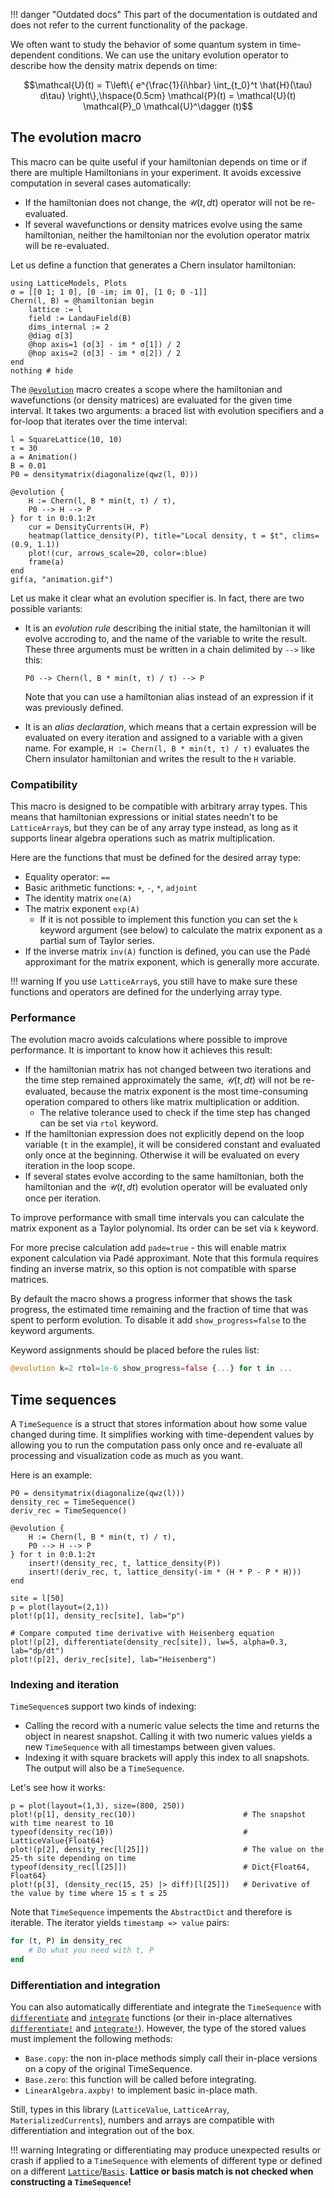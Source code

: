 !!! danger "Outdated docs"
    This part of the documentation is outdated and does not refer to the current functionality of the package.

We often  want to study the behavior of some quantum system in time-dependent conditions. We can use the unitary evolution operator to describe how the density matrix depends on time:

$$\mathcal{U}(t) = T\left\{ e^{\frac{1}{i\hbar} \int_{t_0}^t \hat{H}(\tau) d\tau} \right\},\hspace{0.5cm}
\mathcal{P}(t) = \mathcal{U}(t) \mathcal{P}_0 \mathcal{U}^\dagger (t)$$

## The evolution macro

This macro can be quite useful if your hamiltonian depends on time or if there are multiple Hamiltonians in your experiment.
It avoids excessive computation in several cases automatically:
- If the hamiltonian does not change, the $\mathcal{U}(t, dt)$ operator will not be re-evaluated.
- If several wavefunctions or density matrices evolve using the same hamiltonian, neither the hamiltonian nor the evolution operator matrix will be re-evaluated.

Let us define a function that generates a Chern insulator hamiltonian:

```@example env
using LatticeModels, Plots
σ = [[0 1; 1 0], [0 -im; im 0], [1 0; 0 -1]]
Chern(l, B) = @hamiltonian begin
    lattice := l
    field := LandauField(B)
    dims_internal := 2
    @diag σ[3]
    @hop axis=1 (σ[3] - im * σ[1]) / 2
    @hop axis=2 (σ[3] - im * σ[2]) / 2
end
nothing # hide
```

The [`@evolution`](@ref) macro creates a scope where the hamiltonian and wavefunctions (or density matrices) are evaluated for the given time interval. 
It takes two arguments: a braced list with evolution specifiers and a for-loop that iterates over the time interval:

```@example env
l = SquareLattice(10, 10)
τ = 30
a = Animation()
B = 0.01
P0 = densitymatrix(diagonalize(qwz(l, 0)))

@evolution {
    H := Chern(l, B * min(t, τ) / τ),
    P0 --> H --> P
} for t in 0:0.1:2τ
    cur = DensityCurrents(H, P)
    heatmap(lattice_density(P), title="Local density, t = $t", clims=(0.9, 1.1))
    plot!(cur, arrows_scale=20, color=:blue)
    frame(a)
end
gif(a, "animation.gif")
```

Let us make it clear what an evolution specifier is. In fact, there are two possible variants:

- It is an *evolution rule* describing the initial state, the hamiltonian it will evolve accroding to, and the name of the variable to write the result. These three arguments must be written in a chain delimited by `-->` like this: 
  
  `P0 --> Chern(l, B * min(t, τ) / τ) --> P`

  Note that you can use a hamiltonian alias instead of an expression if it was previously defined.
- It is an *alias declaration*, which means that a certain expression will be evaluated on every iteration and assigned to a variable with a given name. For example, `H := Chern(l, B * min(t, τ) / τ)` evaluates the Chern insulator hamiltonian and writes the result to the `H` variable.

### Compatibility

This macro is designed to be compatible with arbitrary array types. This means that hamiltonian expressions or initial states needn't to be `LatticeArray`s, but they can be of any array type instead, as long as it supports linear algebra operations such as matrix multiplication.

Here are the functions that must be defined for the desired array type:

- Equality operator: `==`
- Basic arithmetic functions: `+`, `-`, `*`, `adjoint`
- The identity matrix `one(A)`
- The matrix exponent `exp(A)`
    - If it is not possible to implement this function you can set the `k` keyword argument (see below) to calculate the matrix exponent as a partial sum of Taylor series.
- If the inverse matrix `inv(A)` function is defined, you can use the Padé approximant for the matrix exponent, which is generally more accurate.

!!! warning
    If you use `LatticeArray`s, you still have to make sure these functions and operators are defined for the underlying array type.

### Performance

The evolution macro avoids calculations where possible to improve performance. It is important to know how it achieves this result:

- If the hamiltonian matrix has not changed between two iterations and the time step remained approximately the same, $\mathcal{U}(t, dt)$ will not be re-evaluated, because the matrix exponent is the most time-consuming operation compared to others like matrix multiplication or addition.
  - The relative tolerance used to check if the time step has changed can be set via `rtol` keyword.
- If the hamiltonian expression does not explicitly depend on the loop variable (`t` in the example), it will be considered constant and evaluated only once at the beginning. Otherwise it will be evaluated on every iteration in the loop scope.
- If several states evolve according to the same hamiltonian, both the hamiltonian and the $\mathcal{U}(t, dt)$ evolution operator will be evaluated only once per iteration.

To improve performance with small time intervals you can calculate the matrix exponent as a Taylor polynomial. Its order can be set via `k` keyword.

For more precise calculation add `pade=true` - this will enable matrix exponent calculation via Padé approximant. Note that this formula requires finding an inverse matrix, so this option is not compatible with sparse matrices.

By default the macro shows a progress informer that shows the task progress, the estimated time remaining and the fraction of time that
was spent to perform evolution. To disable it add `show_progress=false` to the keyword arguments.

Keyword assignments should be placed before the rules list:

```julia
@evolution k=2 rtol=1e-6 show_progress=false {...} for t in ...
```

## Time sequences

A `TimeSequence` is a struct that stores information about how some value changed during time. It simplifies working with time-dependent values by allowing you to run the computation pass only once and re-evaluate all processing and visualization code as much as you want.

Here is an example:

```@example env
P0 = densitymatrix(diagonalize(qwz(l)))
density_rec = TimeSequence()
deriv_rec = TimeSequence()

@evolution {
    H := Chern(l, B * min(t, τ) / τ),
    P0 --> H --> P
} for t in 0:0.1:2τ
    insert!(density_rec, t, lattice_density(P))
    insert!(deriv_rec, t, lattice_density(-im * (H * P - P * H)))
end

site = l[50]
p = plot(layout=(2,1))
plot!(p[1], density_rec[site], lab="p")

# Compare computed time derivative with Heisenberg equation
plot!(p[2], differentiate(density_rec[site]), lw=5, alpha=0.3, lab="dp/dt")
plot!(p[2], deriv_rec[site], lab="Heisenberg")
```

### Indexing and iteration

`TimeSequence`s support two kinds of indexing:

- Calling the record with a numeric value selects the time and returns the object in nearest snapshot. 
  Calling it with two numeric values yields a new `TimeSequence` with all timestamps between given values.
- Indexing it with square brackets will apply this index to all snapshots. The output will also be a `TimeSequence`.

Let's see how it works:

```@example env
p = plot(layout=(1,3), size=(800, 250))
plot!(p[1], density_rec(10))                        # The snapshot with time nearest to 10
typeof(density_rec(10))                             # LatticeValue{Float64}
plot!(p[2], density_rec[l[25]])                     # The value on the 25-th site depending on time 
typeof(density_rec[l[25]])                          # Dict{Float64, Float64}
plot!(p[3], (density_rec(15, 25) |> diff)[l[25]])   # Derivative of the value by time where 15 ≤ t ≤ 25
```

Note that `TimeSequence` impements the `AbstractDict` and therefore is iterable. The iterator yields `timestamp => value` pairs:

```julia
for (t, P) in density_rec
    # Do what you need with t, P
end
```

### Differentiation and integration

You can also automatically differentiate and integrate the `TimeSequence` with [`differentiate`](@ref) and [`integrate`](@ref) functions (or their in-place alternatives [`differentiate!`](@ref) and [`integrate!`](@ref)). However, the type of the stored values must implement the following methods:
- `Base.copy`: the non in-place methods simply call their in-place versions on a copy of the original TimeSequence.
- `Base.zero`: this function will be called before integrating.
- `LinearAlgebra.axpby!` to implement basic in-place math.

Still, types in this library (`LatticeValue`, `LatticeArray`, `MaterializedCurrents`), numbers and arrays are compatible with differentiation and integration out of the box.

!!! warning
    Integrating or differentiating may produce unexpected results or crash if applied to a `TimeSequence` with elements of different type or defined on a different [`Lattice`](@ref)/[`Basis`](@ref). **Lattice or basis match is not checked when constructing a `TimeSequence`!**